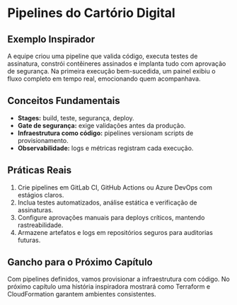 # Pipelines do Cartório Digital

## Exemplo Inspirador

A equipe criou uma pipeline que valida código, executa testes de assinatura, constrói contêineres assinados e implanta tudo com aprovação de segurança. Na primeira execução bem-sucedida, um painel exibiu o fluxo completo em tempo real, emocionando quem acompanhava.

## Conceitos Fundamentais

- **Stages:** build, teste, segurança, deploy.
- **Gate de segurança:** exige validações antes da produção.
- **Infraestrutura como código:** pipelines versionam scripts de provisionamento.
- **Observabilidade:** logs e métricas registram cada execução.

## Práticas Reais

1. Crie pipelines em GitLab CI, GitHub Actions ou Azure DevOps com estágios claros.
2. Inclua testes automatizados, análise estática e verificação de assinaturas.
3. Configure aprovações manuais para deploys críticos, mantendo rastreabilidade.
4. Armazene artefatos e logs em repositórios seguros para auditorias futuras.

## Gancho para o Próximo Capítulo

Com pipelines definidos, vamos provisionar a infraestrutura com código. No próximo capítulo uma história inspiradora mostrará como Terraform e CloudFormation garantem ambientes consistentes.
